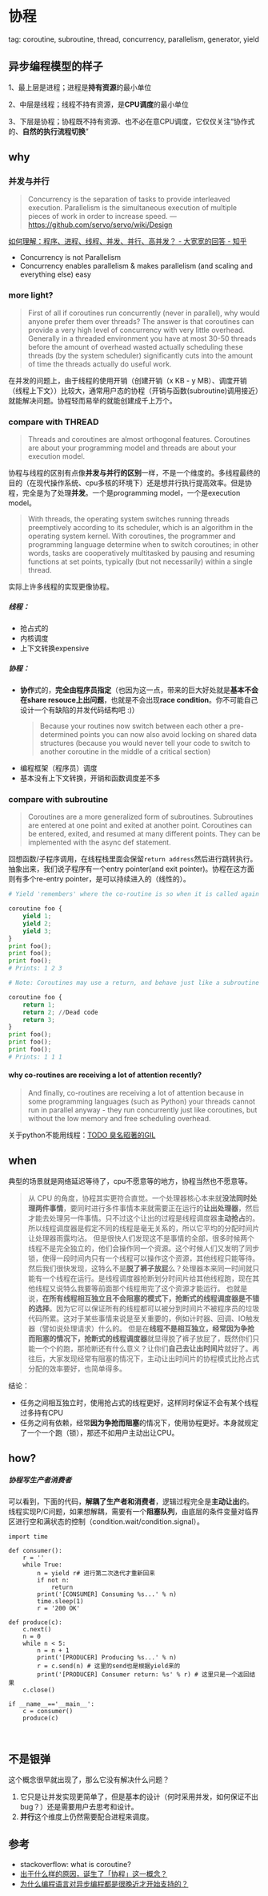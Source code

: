 # 协程

tag: coroutine, subroutine, thread, concurrency, parallelism, generator, yield

## 异步编程模型的样子

1、最上层是进程；进程是**持有资源**的最小单位

2、中层是线程；线程不持有资源，是**CPU调度**的最小单位

3、下层是协程；协程既不持有资源、也不必在意CPU调度，它仅仅关注“协作式的、**自然的执行流程切换**”


## why

### 并发与并行

> Concurrency is the separation of tasks to provide interleaved execution. Parallelism is the simultaneous execution of multiple pieces of work in order to increase speed. —https://github.com/servo/servo/wiki/Design

[如何理解：程序、进程、线程、并发、并行、高并发？ - 大宽宽的回答 - 知乎](https://www.zhihu.com/question/307100151/answer/894486042)
- Concurrency is not Parallelism
- Concurrency enables parallelism & makes parallelism (and scaling and everything else) easy


### more light?

> First of all if coroutines run concurrently (never in parallel), why would anyone prefer them over threads? The answer is that coroutines can provide a very high level of concurrency with very little overhead. Generally in a threaded environment you have at most 30-50 threads before the amount of overhead wasted actually scheduling these threads (by the system scheduler) significantly cuts into the amount of time the threads actually do useful work.

在并发的问题上，由于线程的使用开销（创建开销（x KB - y MB）、调度开销（线程上下文））比较大，通常用户态的协程（开销与函数(subroutine)调用接近）就能解决问题。协程轻而易举的就能创建成千上万个。

### compare with THREAD

> Threads and coroutines are almost orthogonal features. Coroutines are about your programming model and threads are about your execution model.

协程与线程的区别有点像**并发与并行的区别**一样，不是一个维度的。多线程最终的目的（在现代操作系统、cpu多核的环境下）还是想并行执行提高效率。但是协程，完全是为了处理**并发**。一个是programming model，一个是execution model。

>  With threads, the operating system switches running threads preemptively according to its scheduler, which is an algorithm in the operating system kernel. With coroutines, the programmer and programming language determine when to switch coroutines; in other words, tasks are cooperatively multitasked by pausing and resuming functions at set points, typically (but not necessarily) within a single thread.

实际上许多线程的实现更像协程。

##### 线程：

- 抢占式的
- 内核调度
- 上下文转换expensive


##### 协程：

- **协作**式的，**完全由程序员指定**（也因为这一点，带来的巨大好处就是**基本不会在share resouce上出问题**，也就是不会出现**race condition**。你不可能自己设计一个有缺陷的并发代码结构吧 :)）
    > Because your routines now switch between each other a pre-determined points you can now also avoid locking on shared data structures (because you would never tell your code to switch to another coroutine in the middle of a critical section)
- 编程框架（程序员）调度
- 基本没有上下文转换，开销和函数调度差不多



### compare with subroutine

> Coroutines are a more generalized form of subroutines. Subroutines are entered at one point and exited at another point. Coroutines can be entered, exited, and resumed at many different points. They can be implemented with the async def statement.

回想函数/子程序调用，在线程栈里面会保留`return address`然后进行跳转执行。抽象出来，我们说子程序有一个entry pointer(and exit pointer)。协程在这方面则有多个re-entry pointer，是可以持续进入的（线性的）。

```py
# Yield 'remembers' where the co-routine is so when it is called again it will continue where it left off.

coroutine foo {
    yield 1;
    yield 2;
    yield 3;
}
print foo();
print foo();
print foo();
# Prints: 1 2 3

# Note: Coroutines may use a return, and behave just like a subroutine

coroutine foo {
    return 1;
    return 2; //Dead code
    return 3;
}
print foo();
print foo();
print foo();
# Prints: 1 1 1
```


#### why co-routines are receiving a lot of attention recently?

> And finally, co-routines are receiving a lot of attention because in some programming languages (such as Python) your threads cannot run in parallel anyway - they run concurrently just like coroutines, but without the low memory and free scheduling overhead.

关于python不能用线程：[TODO 臭名昭著的GIL]()



## when


典型的场景就是网络延迟等待了，cpu不愿意等的地方，协程当然也不愿意等。


> 从 CPU 的角度，协程其实更符合直觉。一个处理器核心本来就**没法同时处理两件事情**，要同时进行多件事情本来就需要正在运行的**让出处理器**，然后才能去处理另一件事情。只不过这个让出的过程是线程调度器**主动抢占**的。所以线程调度器是假定不同的线程是毫无关系的，所以它平均的分配时间片让处理器雨露均沾。
但是很快人们发现这不是事情的全部，很多时候两个线程不是完全独立的，他们会操作同一个资源。这个时候人们又发明了同步锁，使得一段时间内只有一个线程可以操作这个资源，其他线程只能等待。
然后我们很快发现，这特么不是**脱了裤子放屁**么？处理器本来同一时间就只能有一个线程在运行。是线程调度器抢断划分时间片给其他线程跑，现在其他线程又说特么我要等前面那个线程用完了这个资源才能运行。
也就是说，**在所有线程相互独立且不会阻塞的模式下，抢断式的线程调度器是不错的选择**。因为它可以保证所有的线程都可以被分到时间片不被程序员的垃圾代码所累。这对于某些事情来说是至关重要的，例如计时器、回调、IO触发器（譬如说处理请求）什么的。
但是在**线程不是相互独立，经常因为争抢而阻塞的情况下，抢断式的线程调度器**就显得脱了裤子放屁了，既然你们只能一个个的跑，那抢断还有什么意义？让你们**自己去让出时间片**就好了。再往后，大家发现经常有阻塞的情况下，主动让出时间片的协程模式比抢占式分配的效率要好，也简单得多。

结论：
- 任务之间相互独立时，使用抢占式的线程更好，这样同时保证不会有某个线程过多持有CPU
- 任务之间有依赖，经常**因为争抢而阻塞**的情况下，使用协程更好。本身就规定了一个一个跑（锁），那还不如用户主动出让CPU。

## how?


#####  协程写生产者消费者

可以看到，下面的代码，**解耦了生产者和消费者**，逻辑过程完全是**主动让出**的。
线程实现P/C问题，如果想解耦，需要有一个**阻塞队列**，由底层的条件变量对临界区进行空和满状态的控制（condition.wait/condition.signal）。

```
import time

def consumer():
    r = ''
    while True:
        n = yield r# 进行第二次迭代才重新回来
        if not n:
            return
        print('[CONSUMER] Consuming %s...' % n)
        time.sleep(1)
        r = '200 OK'

def produce(c):
    c.next()
    n = 0
    while n < 5:
        n = n + 1
        print('[PRODUCER] Producing %s...' % n)
        r = c.send(n) # 这里的send也是根据yield来的
        print('[PRODUCER] Consumer return: %s' % r) # 这里只是一个返回结果
    c.close()

if __name__=='__main__':
    c = consumer()
    produce(c)



```



## 不是银弹

这个概念很早就出现了，那么它没有解决什么问题？
1. 它只是让并发实现更简单了，但是基本的设计（何时采用并发，如何保证不出bug？）还是需要用户去思考和设计。
2. **并行**这个维度上仍然需要配合进程来调度。

## 参考

- stackoverflow: what is coroutine?
- [出于什么样的原因，诞生了「协程」这一概念？](https://www.zhihu.com/question/50185085/answer/1342613525)
- [为什么编程语言对异步编程都是很晚近才开始支持的？](https://www.zhihu.com/question/389262477/answer/1566255353)